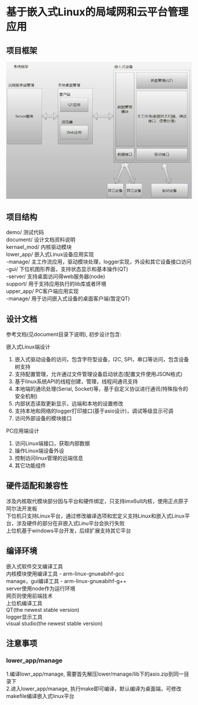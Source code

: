 # 基于嵌入式Linux的局域网和云平台管理应用

## 项目框架

![image](https://github.com/zc110747/remote_manage/blob/master/document/Image/firmware.jpg)

## 项目结构

demo/           	测试代码    
document/       	设计文档资料说明    
kernael_mod/     	内核驱动模块  
lower_app/          嵌入式Linux设备应用实现  
	-manage/     	主工作流应用，驱动模块处理，logger实现，外设和其它设备接口访问  
	-gui/        	下位机图形界面，支持状态显示和基本操作(QT)  
	-server/        支持桌面访问得web服务器(node)  
support/        	用于支持应用执行的lib库或者环境  
upper_app/          PC客户端应用实现  
	-manage/        用于访问嵌入式设备的桌面客户端(暂定QT)  

## 设计文档

参考文档(见document目录下说明), 初步设计包含:

嵌入式Linux端设计

1. 嵌入式驱动设备的访问，包含字符型设备，I2C, SPI，串口等访问，包含设备树支持
2. 支持配置管理，允许通过文件管理设备启动状态(配置文件使用JSON格式)
3. 基于linux系统API的线程创建，管理，线程间通讯支持
4. 本地端的通讯处理(Serial, Socket)等，基于自定义协议进行通讯(特殊指令的安全机制)
5. 内部状态读取更新显示，远端和本地的设置修改
6. 支持本地和网络的logger打印接口(基于asio设计)，调试等级显示可调
7. 访问外部设备的模块接口

PC应用端设计

1. 访问Linux端接口，获取内部数据
2. 操作Linux端设备外设
3. 控制访问linux管理的远端信息
4. 其它功能组件

## 硬件适配和兼容性

涉及内核取代模块部分因与平台和硬件绑定，只支持imx6ull内核，使用正点原子阿尔法开发板  
下位机只支持Linux平台，通过修改编译选项和宏定义支持Linux和嵌入式Linux平台，涉及硬件的部分在非嵌入式Linu平台会执行失败  
上位机基于windows平台开发，后续扩展支持其它平台  

## 编译环境

嵌入式软件交叉编译工具  
	内核模块使用编译工具 - arm-linux-gnueabihf-gcc  
	manage，gui编译工具 - arm-linux-gnueabihf-g++  
	server使用node作为运行环境  
	网页则使用前端技术  
上位机编译工具  
	QT(the newest stable version)  
logger显示工具  
	visual studio(the newest stable version) 

## 注意事项  
  
### lower_app/manage
1.编译lowr_app/manage, 需要首先解压lower/manage/lib下的asio.zip到同一目录下  
2.进入lower_app/manage, 执行make即可编译，默认编译为桌面端，可修改makefile编译嵌入式linux平台  